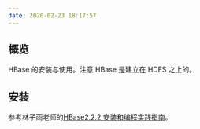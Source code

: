 ```yaml
---
date: 2020-02-23 18:17:57
---
```


## 概览

HBase 的安装与使用。注意 HBase 是建立在 HDFS 之上的。

## 安装

参考林子雨老师的[HBase2.2.2 安装和编程实践指南](https://dblab.xmu.edu.cn/blog/2442-2/#more-2442)。

